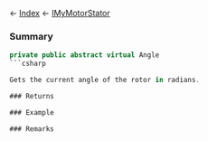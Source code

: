 ← [Index](Api-Index) ← [IMyMotorStator](Sandbox.ModAPI.Ingame.IMyMotorStator)

### Summary

```csharp
private public abstract virtual Angle
```csharp

Gets the current angle of the rotor in radians.

### Returns

### Example

### Remarks

